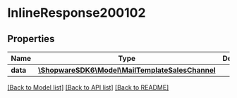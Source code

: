# InlineResponse200102

## Properties
Name | Type | Description | Notes
------------ | ------------- | ------------- | -------------
**data** | [**\ShopwareSDK6\Model\MailTemplateSalesChannel**](MailTemplateSalesChannel.md) |  | [optional] 

[[Back to Model list]](../../README.md#documentation-for-models) [[Back to API list]](../../README.md#documentation-for-api-endpoints) [[Back to README]](../../README.md)

